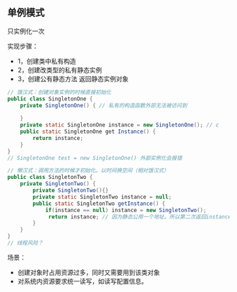 ## 单例模式

只实例化一次

实现步骤：

* 1，创建类中私有构造
* 2，创建改类型的私有静态实例
* 3，创建公有静态方法 返回静态实例对象

```java
// 饿汉式：创建对象实例的时候直接初始化
public class SingletonOne {
    private SingletonOne() { // 私有的构造函数外部无法被访问到
        
    }
    private static SingletonOne instance = new SingletonOne(); // c
    public static SingletonOne get Instance() {
        return instance;
    }
}
// SingletonOne test = new SingletonOne() 外部实例化会报错
```

```java
// 懒汉式：调用方法的时候才初始化。以时间换空间（相对饿汉式）
public class SingletonTwo {
    private SingletonTwo() {
        private SingletonTwo(){}
        private static SingletonTwo instance = null;
        public static SingletonTwo getInstance() {
            if(instance == null) instance = new SingletonTwo();
             return instance; // 因为静态公用一个地址。所以第二次返回instance即可
        }
    }
}
// 线程风险？
```

场景：

* 创建对象时占用资源过多，同时又需要用到该类对象
* 对系统内资源要求统一读写，如读写配置信息。
